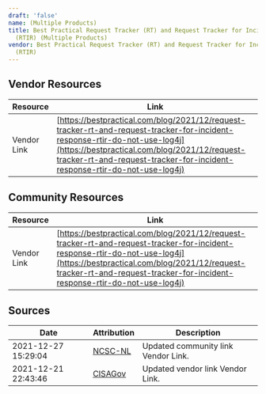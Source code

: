 ```yaml
---
draft: 'false'
name: (Multiple Products)
title: Best Practical Request Tracker (RT) and Request Tracker for Incident Response
  (RTIR) (Multiple Products)
vendor: Best Practical Request Tracker (RT) and Request Tracker for Incident Response
  (RTIR)
---
```


## Vendor Resources
| Resource | Link |
| --- | --- |
| Vendor Link | [https://bestpractical.com/blog/2021/12/request-tracker-rt-and-request-tracker-for-incident-response-rtir-do-not-use-log4j](https://bestpractical.com/blog/2021/12/request-tracker-rt-and-request-tracker-for-incident-response-rtir-do-not-use-log4j) |

## Community Resources
| Resource | Link |
| --- | --- |
| Vendor Link | [https://bestpractical.com/blog/2021/12/request-tracker-rt-and-request-tracker-for-incident-response-rtir-do-not-use-log4j](https://bestpractical.com/blog/2021/12/request-tracker-rt-and-request-tracker-for-incident-response-rtir-do-not-use-log4j) |


## Sources
| Date | Attribution | Description |
| --- | --- | --- |
| 2021-12-27 15:29:04 | [NCSC-NL](https://github.com/NCSC-NL/log4shell/blob/main/software/README.md) | Updated community link Vendor Link.  |
| 2021-12-21 22:43:46 | [CISAGov](https://raw.githubusercontent.com/cisagov/log4j-affected-db/develop/README.md) | Updated vendor link Vendor Link.  |
